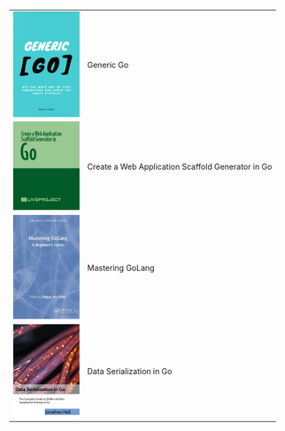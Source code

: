 <table>
  <tr>
    <td><img width=120px src="/covers/Generic_Go.png"></td>
    <td><p>Generic Go</p></td>
  </tr>
  <tr>
    <td><img width=120px src="/covers/Create a Web Application Scaffold Generator in Go.jpg"></td>
    <td><p>Create a Web Application Scaffold Generator in Go</p></td>
  </tr>
  <tr>
    <td><img width=120px src="/covers/Mastering GoLang.jpg"></td>
    <td><p>Mastering GoLang</p></td>
  </tr>
  <tr>
    <td><img width=120px src="/covers/Data Serialization in Go.png"></td>
    <td><p>Data Serialization in Go</p></td>
  </tr>
</table>
